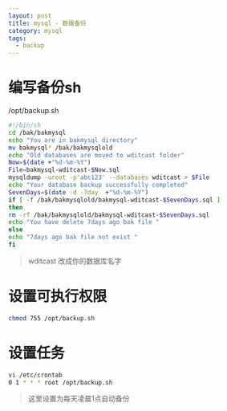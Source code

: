 ```yaml
---
layout: post
title: mysql - 数据备份
category: mysql
tags:
  - backup
---
```


# 编写备份sh

/opt/backup.sh

```sh
#!/bin/sh
cd /bak/bakmysql
echo "You are in bakmysql directory"
mv bakmysql* /bak/bakmysqlold
echo "Old databases are moved to wditcast folder"
Now=$(date +"%d-%m-%Y")
File=bakmysql-wditcast-$Now.sql
mysqldump -uroot -p'abc123' --databases wditcast > $File
echo "Your database backup successfully completed"
SevenDays=$(date -d -7day  +"%d-%m-%Y")
if [ -f /bak/bakmysqlold/bakmysql-wditcast-$SevenDays.sql ]
then
rm -rf /bak/bakmysqlold/bakmysql-wditcast-$SevenDays.sql
echo "You have delete 7days ago bak file "
else
echo "7days ago bak file not exist "
fi
```

> wditcast 改成你的数据库名字

# 设置可执行权限

```sh
chmod 755 /opt/backup.sh
```

# 设置任务

```sh
vi /etc/crontab
0 1 * * * root /opt/backup.sh
```

> 这里设置为每天凌晨1点自动备份

